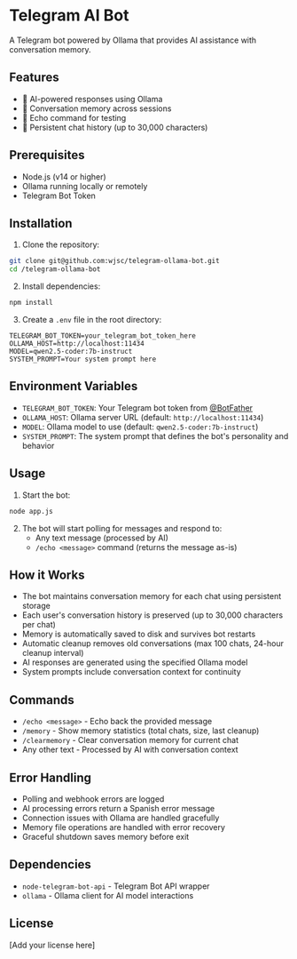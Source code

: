 # Telegram AI Bot

A Telegram bot powered by Ollama that provides AI assistance with conversation memory.

## Features

- 🤖 AI-powered responses using Ollama
- 💬 Conversation memory across sessions
- 📝 Echo command for testing
- 🔄 Persistent chat history (up to 30,000 characters)

## Prerequisites

- Node.js (v14 or higher)
- Ollama running locally or remotely
- Telegram Bot Token

## Installation

1. Clone the repository:
```bash
git clone git@github.com:wjsc/telegram-ollama-bot.git
cd /telegram-ollama-bot
```

2. Install dependencies:
```bash
npm install
```

3. Create a `.env` file in the root directory:
```env
TELEGRAM_BOT_TOKEN=your_telegram_bot_token_here
OLLAMA_HOST=http://localhost:11434
MODEL=qwen2.5-coder:7b-instruct
SYSTEM_PROMPT=Your system prompt here
```

## Environment Variables

- `TELEGRAM_BOT_TOKEN`: Your Telegram bot token from [@BotFather](https://t.me/botfather)
- `OLLAMA_HOST`: Ollama server URL (default: `http://localhost:11434`)
- `MODEL`: Ollama model to use (default: `qwen2.5-coder:7b-instruct`)
- `SYSTEM_PROMPT`: The system prompt that defines the bot's personality and behavior

## Usage

1. Start the bot:
```bash
node app.js
```

2. The bot will start polling for messages and respond to:
   - Any text message (processed by AI)
   - `/echo <message>` command (returns the message as-is)

## How it Works

- The bot maintains conversation memory for each chat using persistent storage
- Each user's conversation history is preserved (up to 30,000 characters per chat)
- Memory is automatically saved to disk and survives bot restarts
- Automatic cleanup removes old conversations (max 100 chats, 24-hour cleanup interval)
- AI responses are generated using the specified Ollama model
- System prompts include conversation context for continuity

## Commands

- `/echo <message>` - Echo back the provided message
- `/memory` - Show memory statistics (total chats, size, last cleanup)
- `/clearmemory` - Clear conversation memory for current chat
- Any other text - Processed by AI with conversation context

## Error Handling

- Polling and webhook errors are logged
- AI processing errors return a Spanish error message
- Connection issues with Ollama are handled gracefully
- Memory file operations are handled with error recovery
- Graceful shutdown saves memory before exit

## Dependencies

- `node-telegram-bot-api` - Telegram Bot API wrapper
- `ollama` - Ollama client for AI model interactions

## License

[Add your license here] 